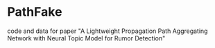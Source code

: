 # PathFake
code and data for paper "A Lightweight Propagation Path Aggregating Network with Neural Topic Model for Rumor Detection"
